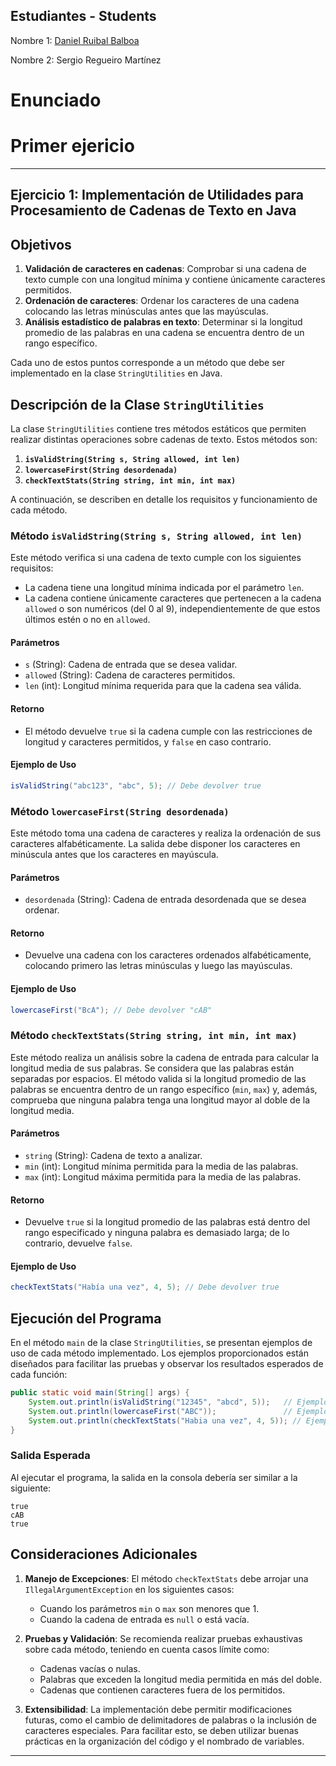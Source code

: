 
## Estudiantes - Students  

Nombre 1: [Daniel Ruibal Balboa](https://github.com/DanielRuibal)

Nombre 2: Sergio Regueiro Martínez

# Enunciado

# Primer ejericio


---

## Ejercicio 1: Implementación de Utilidades para Procesamiento de Cadenas de Texto en Java

## Objetivos

1. **Validación de caracteres en cadenas**: Comprobar si una cadena de texto cumple con una longitud mínima y contiene únicamente caracteres permitidos.
2. **Ordenación de caracteres**: Ordenar los caracteres de una cadena colocando las letras minúsculas antes que las mayúsculas.
3. **Análisis estadístico de palabras en texto**: Determinar si la longitud promedio de las palabras en una cadena se encuentra dentro de un rango específico.

Cada uno de estos puntos corresponde a un método que debe ser implementado en la clase `StringUtilities` en Java.

## Descripción de la Clase `StringUtilities`

La clase `StringUtilities` contiene tres métodos estáticos que permiten realizar distintas operaciones sobre cadenas de texto. Estos métodos son:

1. **`isValidString(String s, String allowed, int len)`**
2. **`lowercaseFirst(String desordenada)`**
3. **`checkTextStats(String string, int min, int max)`**

A continuación, se describen en detalle los requisitos y funcionamiento de cada método.

### Método `isValidString(String s, String allowed, int len)`

Este método verifica si una cadena de texto cumple con los siguientes requisitos:
- La cadena tiene una longitud mínima indicada por el parámetro `len`.
- La cadena contiene únicamente caracteres que pertenecen a la cadena `allowed` o son numéricos (del 0 al 9), independientemente de que estos últimos estén o no en `allowed`.

#### Parámetros

- `s` (String): Cadena de entrada que se desea validar.
- `allowed` (String): Cadena de caracteres permitidos.
- `len` (int): Longitud mínima requerida para que la cadena sea válida.

#### Retorno
- El método devuelve `true` si la cadena cumple con las restricciones de longitud y caracteres permitidos, y `false` en caso contrario.

#### Ejemplo de Uso
```java
isValidString("abc123", "abc", 5); // Debe devolver true
```

### Método `lowercaseFirst(String desordenada)`

Este método toma una cadena de caracteres y realiza la ordenación de sus caracteres alfabéticamente. La salida debe disponer los caracteres en minúscula antes que los caracteres en mayúscula.

#### Parámetros

- `desordenada` (String): Cadena de entrada desordenada que se desea ordenar.

#### Retorno
- Devuelve una cadena con los caracteres ordenados alfabéticamente, colocando primero las letras minúsculas y luego las mayúsculas.

#### Ejemplo de Uso
```java
lowercaseFirst("BcA"); // Debe devolver "cAB"
```

### Método `checkTextStats(String string, int min, int max)`

Este método realiza un análisis sobre la cadena de entrada para calcular la longitud media de sus palabras. Se considera que las palabras están separadas por espacios. El método valida si la longitud promedio de las palabras se encuentra dentro de un rango específico (`min`, `max`) y, además, comprueba que ninguna palabra tenga una longitud mayor al doble de la longitud media.

#### Parámetros

- `string` (String): Cadena de texto a analizar.
- `min` (int): Longitud mínima permitida para la media de las palabras.
- `max` (int): Longitud máxima permitida para la media de las palabras.

#### Retorno
- Devuelve `true` si la longitud promedio de las palabras está dentro del rango especificado y ninguna palabra es demasiado larga; de lo contrario, devuelve `false`.

#### Ejemplo de Uso
```java
checkTextStats("Había una vez", 4, 5); // Debe devolver true
```

## Ejecución del Programa

En el método `main` de la clase `StringUtilities`, se presentan ejemplos de uso de cada método implementado. Los ejemplos proporcionados están diseñados para facilitar las pruebas y observar los resultados esperados de cada función:

```java
public static void main(String[] args) {
    System.out.println(isValidString("12345", "abcd", 5));   // Ejemplo de uso de isValidString
    System.out.println(lowercaseFirst("ABC"));               // Ejemplo de uso de lowercaseFirst
    System.out.println(checkTextStats("Habia una vez", 4, 5)); // Ejemplo de uso de checkTextStats
}
```

### Salida Esperada

Al ejecutar el programa, la salida en la consola debería ser similar a la siguiente:

```plaintext
true
cAB
true
```

## Consideraciones Adicionales

1. **Manejo de Excepciones**: El método `checkTextStats` debe arrojar una `IllegalArgumentException` en los siguientes casos:
   - Cuando los parámetros `min` o `max` son menores que 1.
   - Cuando la cadena de entrada es `null` o está vacía.

2. **Pruebas y Validación**: Se recomienda realizar pruebas exhaustivas sobre cada método, teniendo en cuenta casos límite como:
   - Cadenas vacías o nulas.
   - Palabras que exceden la longitud media permitida en más del doble.
   - Cadenas que contienen caracteres fuera de los permitidos.

3. **Extensibilidad**: La implementación debe permitir modificaciones futuras, como el cambio de delimitadores de palabras o la inclusión de caracteres especiales. Para facilitar esto, se deben utilizar buenas prácticas en la organización del código y el nombrado de variables.

---


